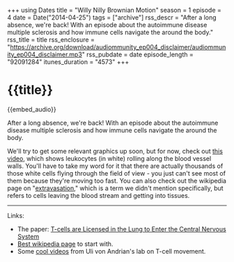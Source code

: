 +++
using Dates
title = "Willy Nilly Brownian Motion"
season = 1
episode = 4
date = Date("2014-04-25")
tags = ["archive"]
rss_descr = "After a long absence, we're back! With an episode about the autoimmune disease multiple sclerosis and how immune cells navigate the around the body."
rss_title = title
rss_enclosure = "https://archive.org/download/audiommunity_ep004_disclaimer/audiommunity_ep004_disclaimer.mp3"
rss_pubdate = date
episode_length = "92091284"
itunes_duration = "4573"
+++

# {{title}}

{{embed_audio}}

After a long absence, we're back! With an episode about the autoimmune disease multiple sclerosis and how immune cells navigate the around the body.

We'll try to get some relevant graphics up soon, but for now, check out [this video](http://vonandrian.hms.harvard.edu/Videos/Video%20Pages%20-%20Linked%20Files/2003%20M'Rini/mrinivideo%204.mov), which shows leukocytes (in white) rolling along the blood vessel walls. You'll have to take my word for it that there are actually thousands of those white cells flying through the field of view - you just can't see most of them because they're moving too fast. You can also check out the wikipedia page on "[extravasation,](http://en.wikipedia.org/wiki/Leukocyte_extravasation)" which is a term we didn't mention specifically, but refers to cells leaving the blood stream and getting into tissues.

-------

Links:

- The paper: [T-cells are Licensed in the Lung to Enter the Central Nervous System](http://www.ncbi.nlm.nih.gov/pubmed/22914092)
- [Best wikipedia page](http://en.wikipedia.org/wiki/Leukocyte_extravasation) to start with.
- Some [cool videos](http://vonandrian.hms.harvard.edu/Videos%20Page_new.html) from Uli von Andrian's lab on T-cell movement.
